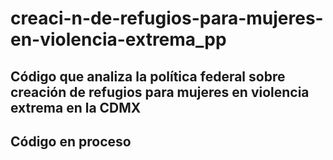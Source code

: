 # creaci-n-de-refugios-para-mujeres-en-violencia-extrema_pp

## Código que analiza la política federal sobre creación de refugios para mujeres en violencia extrema en la CDMX

## Código en proceso
